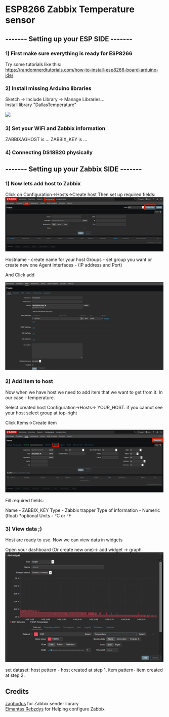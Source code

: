 # ESP8266 Zabbix Temperature sensor

## ------- Setting up your ESP SIDE -------
### 1) First make sure everything is ready for ESP8266
Try some tutorials like this:  
https://randomnerdtutorials.com/how-to-install-esp8266-board-arduino-ide/


### 2) Install missing Arduino libraries
Sketch -> Include Library -> Manage Libraries...  
Install library "DallasTemperature"  

<img src="DS18B20_lib.png" width="500">  


### 3) Set your WiFi and Zabbix information

ZABBIXAGHOST is ...
ZABBIX_KEY is ...

### 4) Connecting DS18B20 physically
  
  
  


## ------- Setting up your Zabbix SIDE -------

### 1) Now lets add host to Zabbix
Click on Configuration->Hosts->Create host
Then set up required fields:
<img src="Zabbix_1.png" width="500">  

Hostname - create name for your host
Groups - set group you want or create new one
Agent interfaces - (IP address and Port)

And Click add

<img src="Zabbix_2.png" width="500"> 

### 2) Add item to host
Now when we have host we need to add item that we want to get from it. In our case - temperature.

Select created host Configuration->Hosts-> YOUR_HOST.
if you cannot see your host select group at top-right

Click Items->Create item

<img src="Zabbix_3.png" width="500">  

Fill required fields:

Name - ZABBIX_KEY
Type - Zabbix trapper
Type of information - Numeric (float)
*optional Units - °C or °F


### 3) View data ;)
Host are ready to use. Now we can view data in widgets

Open your dashboard (Or create new one)-> add widget -> graph
<img src="Zabbix_4.png" width="500">  

set dataset:
host pettern - host created at step 1.
item pattern- item created at step 2.



## Credits
[zaphodus](https://github.com/zaphodus/ESP8266ZabbixSender) for Zabbix sender library  
[Eimantas Rebzdys](https://github.com/EimantasRebzdys) for Helping configure Zabbix  
